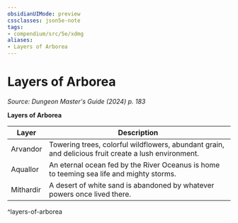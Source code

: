 ```yaml
---
obsidianUIMode: preview
cssclasses: json5e-note
tags:
- compendium/src/5e/xdmg
aliases:
- Layers of Arborea
---
```

# Layers of Arborea
*Source: Dungeon Master's Guide (2024) p. 183* 

**Layers of Arborea**

| Layer | Description |
|-------|-------------|
| Arvandor | Towering trees, colorful wildflowers, abundant grain, and delicious fruit create a lush environment. |
| Aquallor | An eternal ocean fed by the River Oceanus is home to teeming sea life and mighty storms. |
| Mithardir | A desert of white sand is abandoned by whatever powers once lived there. |
^layers-of-arborea